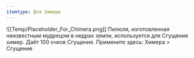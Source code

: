 ```yaml
---
itemtype: Для Химеры
---
```

![[Temp/Placeholder_For_Chimera.png]]
Пилюля, изготовленная неизвестным мудрецом в недрах земли, используется для Сгущения химер. Даёт 100 очков Сгущения. Примените здесь: Химера > Сгущение
